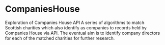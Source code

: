 # CompaniesHouse
Exploration of Companies House API 
A series of algorithms to match Scottish charities which also identify as companies to records held by Companies House via API. The eventual aim is to identify company directors for each of the matched charities for further research.
